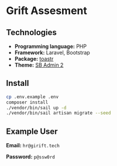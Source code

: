 # Grift Assesment

## Technologies

- **Programming language:** PHP
- **Framework:** Laravel, Bootstrap
- **Package:** [toastr](https://github.com/CodeSeven/toastr)
- **Theme:** [SB Admin 2](https://startbootstrap.com/theme/sb-admin-2)

## Install

```bash
cp .env.example .env
composer install
./vendor/bin/sail up -d
./vendor/bin/sail artisan migrate --seed
```


## Example User

**Email:** `hr@girift.tech`

**Password:** `p@ssw0rd`
